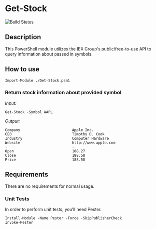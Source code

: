 # Get-Stock
[![Build Status](https://travis-ci.org/tylwright/Get-Stock.svg?branch=master)](https://travis-ci.org/tylwright/Get-Stock)

## Description
This PowerShell module utilizes the IEX Group's public/free-to-use API to query information about passed in symbols.

## How to use
```
Import-Module ./Get-Stock.psm1
```

### Return stock information about provided symbol
*Input:*
```
Get-Stock -Symbol AAPL
```
*Output:*
```
Company                        Apple Inc.
CEO                            Timothy D. Cook
Industry                       Computer Hardware
Website                        http://www.apple.com
-                              -
Open                           188.27
Close                          188.58
Price                          188.58
```

## Requirements
There are no requirements for normal usage.

### Unit Tests
In order to perform unit tests, you'll need Pester.
```
Install-Module -Name Pester -Force -SkipPublisherCheck
Invoke-Pester
```
